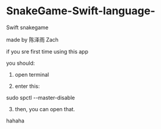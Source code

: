 # SnakeGame-Swift-language-
Swift snakegame

made by 陈泽雨 Zach

if you sre first time using this app

you should:

1. open terminal

2. enter this:

sudo spctl --master-disable

3. then, you can open that.

hahaha
